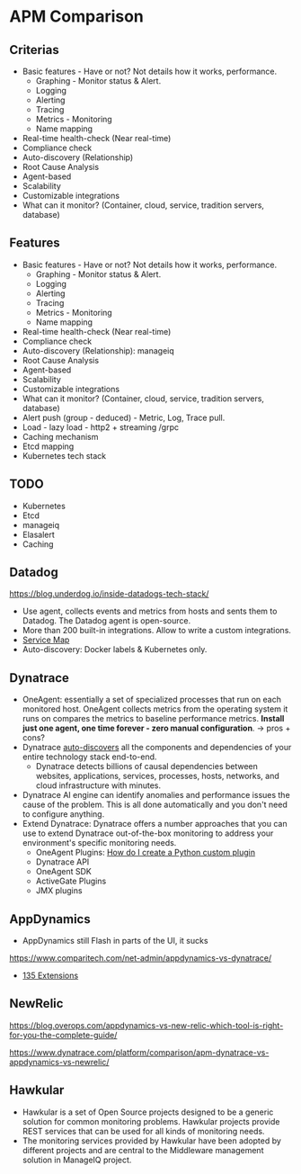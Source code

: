 # APM Comparison

## Criterias

* Basic features - Have or not? Not details how it works, performance.
    * Graphing - Monitor status & Alert.
    * Logging
    * Alerting
    * Tracing
    * Metrics - Monitoring
    * Name mapping
* Real-time health-check (Near real-time)
* Compliance check
* Auto-discovery (Relationship)
* Root Cause Analysis
* Agent-based
* Scalability
* Customizable integrations
* What can it monitor? (Container, cloud, service, tradition servers, database)

## Features

* Basic features - Have or not? Not details how it works, performance.
    * Graphing - Monitor status & Alert.
    * Logging
    * Alerting
    * Tracing
    * Metrics - Monitoring
    * Name mapping
* Real-time health-check (Near real-time)
* Compliance check
* Auto-discovery (Relationship): manageiq
* Root Cause Analysis
* Agent-based
* Scalability
* Customizable integrations
* What can it monitor? (Container, cloud, service, tradition servers, database)
* Alert push (group - deduced) - Metric, Log, Trace pull.
* Load - lazy load - http2 + streaming /grpc
* Caching mechanism
* Etcd mapping
* Kubernetes tech stack

## TODO

* Kubernetes
* Etcd
* manageiq
* Elasalert
* Caching

## Datadog

https://blog.underdog.io/inside-datadogs-tech-stack/

* Use agent, collects events and metrics from hosts and sents them to Datadog. The Datadog agent is open-source.
* More than 200 built-in integrations. Allow to write a custom integrations.
* [Service Map](https://www.datadoghq.com/blog/service-map/)
* Auto-discovery: Docker labels & Kubernetes only.

## Dynatrace

* OneAgent: essentially a set of specialized processes that run on each monitored host. OneAgent collects metrics from the operating system it runs on compares the metrics to baseline performance metrics. **Install just one agent, one time forever - zero manual configuration**. -> pros + cons?
* Dynatrace [auto-discovers](https://www.dynatrace.com/platform/application-topology-discovery/) all the components and dependencies of your entire technology stack end-to-end.
    * Dynatrace detects billions of causal dependencies between websites, applications, services, processes, hosts, networks, and cloud infrastructure with minutes.
* Dynatrace AI engine can identify anomalies and performance issues the cause of the problem. This is all done automatically and you don't need to configure anything.
* Extend Dynatrace: Dynatrace offers a number approaches that you can use to extend Dynatrace out-of-the-box monitoring to address your environment's specific monitoring needs.
    * OneAgent Plugins: [How do I create a Python custom plugin](https://www.dynatrace.com/support/help/extend-dynatrace/oneagent-plugins/how-do-i-create-a-python-custom-plugin/)
    * Dynatrace API
    * OneAgent SDK
    * ActiveGate Plugins
    * JMX plugins

## AppDynamics

* AppDynamics still Flash in parts of the UI, it sucks

https://www.comparitech.com/net-admin/appdynamics-vs-dynatrace/

* [135 Extensions](https://www.appdynamics.com/community/exchange/)

## NewRelic

https://blog.overops.com/appdynamics-vs-new-relic-which-tool-is-right-for-you-the-complete-guide/

https://www.dynatrace.com/platform/comparison/apm-dynatrace-vs-appdynamics-vs-newrelic/

## Hawkular

* Hawkular is a set of Open Source projects designed to be a generic solution for common monitoring problems. Hawkular projects provide REST services that can be used for all kinds of monitoring needs.
* The monitoring services provided by Hawkular have been adopted by different projects and are central to the Middleware management solution in ManageIQ project.
